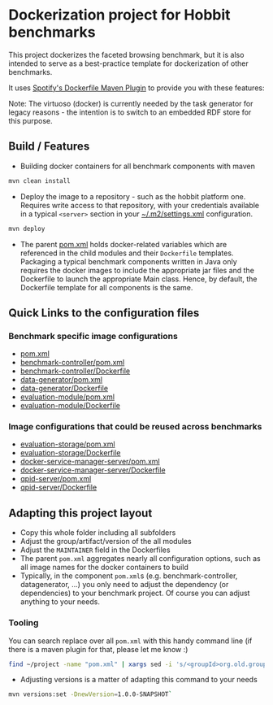 # Dockerization project for Hobbit benchmarks
This project dockerizes the faceted browsing benchmark, but it is also intended to serve as a best-practice template for dockerization of other benchmarks.

It uses [Spotify's Dockerfile Maven Plugin](https://github.com/spotify/dockerfile-maven) to provide you with these features:


Note: The virtuoso (docker) is currently needed by the task generator for legacy reasons - the intention is to switch to an embedded RDF store for this purpose.


## Build / Features

* Building docker containers for all benchmark components with maven
```bash
mvn clean install
```

* Deploy the image to a repository - such as the hobbit platform one. Requires write access to that repository, with your credentials available in a typical `<server>` section in your [~/.m2/settings.xml](~/.m2/settings.xml) configuration.

```bash
mvn deploy
```

* The parent [pom.xml](pom.xml) holds docker-related variables which are referenced in the child modules and their `Dockerfile` templates.
Packaging a typical benchmark components written in Java only requires the docker images to include the appropriate jar files and the Dockerfile to launch the appropriate Main class. 
Hence, by default, the Dockerfile template for all components is the same.


## Quick Links to the configuration files

### Benchmark specific image configurations

* [pom.xml](pom.xml)
* [benchmark-controller/pom.xml](benchmark-controller/pom.xml)
* [benchmark-controller/Dockerfile](benchmark-controller/Dockerfile)
* [data-generator/pom.xml](data-generator/pom.xml)
* [data-generator/Dockerfile](data-generator/Dockerfile)
* [evaluation-module/pom.xml](evaluation-module/pom.xml)
* [evaluation-module/Dockerfile](evaluation-module/Dockerfile)

### Image configurations that could be reused across benchmarks
* [evaluation-storage/pom.xml](evaluation-storage/pom.xml)
* [evaluation-storage/Dockerfile](evaluation-storage/Dockerfile)
* [docker-service-manager-server/pom.xml](docker-service-manager-server/pom.xml)
* [docker-service-manager-server/Dockerfile](docker-service-manager-server/Dockerfile)
* [qpid-server/pom.xml](qpid-server/pom.xml)
* [qpid-server/Dockerfile](qpid-server/Dockerfile)


## Adapting this project layout

* Copy this whole folder including all subfolders
* Adjust the group/artifact/version of the all modules
* Adjust the `MAINTAINER` field in the Dockerfiles
* The parent `pom.xml` aggregates nearly all configuration options, such as all image names for the docker containers to build
* Typically, in the component `pom.xml`s (e.g. benchmark-controller, datagenerator, ...) you only need to adjust the dependency (or dependencies) to your benchmark project. Of course you can adjust anything to your needs.



### Tooling

You can search replace over all `pom.xml` with this handy command line (if there is a maven plugin for that, please let me know :)

```bash
find ~/project -name "pom.xml" | xargs sed -i 's/<groupId>org.old.groupId<\/groupId>/<groupId>org.new.groupId<\/groupId>/g'
```

* Adjusting versions is a matter of adapting this command to your needs
```bash
mvn versions:set -DnewVersion=1.0.0-SNAPSHOT`
```


